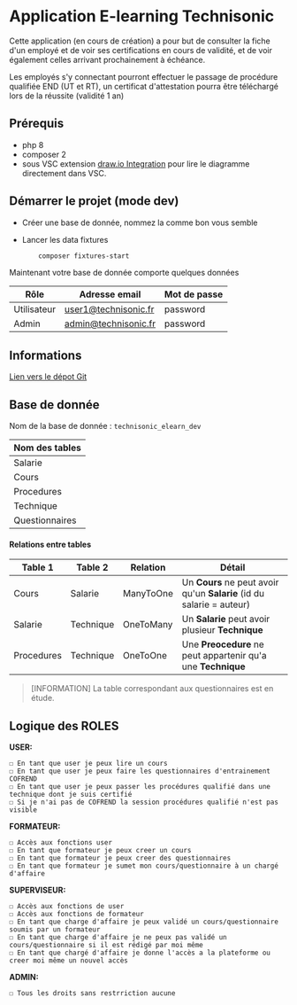# Application E-learning Technisonic

Cette application (en cours de création) a pour but de consulter la fiche d'un
employé et de voir ses certifications en cours de validité, et de voir
également celles arrivant prochainement à échéance.

Les employés s'y connectant pourront effectuer le passage de procédure qualifiée
END (UT et RT), un certificat d'attestation pourra être téléchargé lors de la
réussite (validité 1 an)

## Prérequis

- php 8
- composer 2
- sous VSC extension [draw.io Integration](https://marketplace.visualstudio.com/items?itemName=hediet.vscode-drawio) 
pour lire le diagramme directement dans VSC.


## Démarrer le projet (mode dev)

- Créer une base de donnée, nommez la comme bon vous semble
- Lancer les data fixtures

    ```bash
        composer fixtures-start
    ```

Maintenant votre base de donnée comporte quelques données

| Rôle            | Adresse email        | Mot de passe |
|-----------------|----------------------|--------------|
|Utilisateur      | user1@technisonic.fr | password     |
|Admin            | admin@technisonic.fr | password     |

## Informations

[Lien vers le dépot Git](https://gitlab.com/Papoel/technisonic_elearning)

## Base de donnée

Nom de la base de donnée : `technisonic_elearn_dev`

|Nom des tables  |
|---------|
|Salarie     |
|Cours     |
|Procedures     |
|Technique     |
|Questionnaires     |

#### Relations entre tables
|Table 1   |Table 2  |Relation |Détail   |
|--------- |---------|---------|---------|
|Cours     |Salarie  |ManyToOne|Un **Cours** ne peut avoir qu'un **Salarie** (id du salarie = auteur)|
|Salarie   |Technique|OneToMany|Un **Salarie** peut avoir plusieur **Technique**|
|Procedures|Technique|OneToOne |Une **Preocedure** ne peut appartenir qu'a une **Technique**|

> [INFORMATION]
> La table correspondant aux questionnaires est en étude.

## Logique des ROLES

**USER:**

    ☐ En tant que user je peux lire un cours
    ☐ En tant que user je peux faire les questionnaires d'entrainement COFREND
    ☐ En tant que user je peux passer les procédures qualifié dans une technique dont je suis certifié
    ☐ Si je n'ai pas de COFREND la session procédures qualifié n'est pas visible

**FORMATEUR:**

    ☐ Accès aux fonctions user
    ☐ En tant que formateur je peux creer un cours
    ☐ En tant que formateur je peux creer des questionnaires
    ☐ En tant que formateur je sumet mon cours/questionnaire à un chargé d'affaire

**SUPERVISEUR:**

    ☐ Accès aux fonctions de user
    ☐ Accès aux fonctions de formateur
    ☐ En tant que charge d'affaire je peux validé un cours/questionnaire soumis par un formateur
    ☐ En tant que charge d'affaire je ne peux pas validé un cours/questionnaire si il est rédigé par moi même
    ☐ En tant que chargé d'affaire je donne l'accès a la plateforme ou creer moi même un nouvel accès

**ADMIN:**

    ☐ Tous les droits sans restrriction aucune

